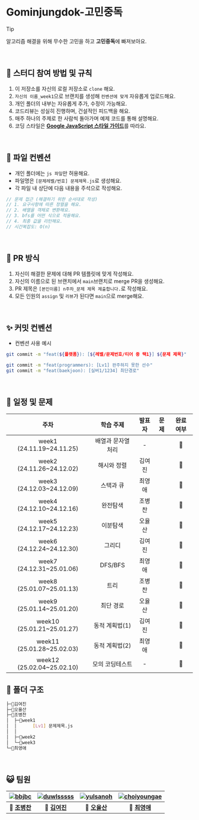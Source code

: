 # Gominjungdok-고민중독

> [!TIP]
> 알고리즘 해결을 위해 무수한 고민을 하고 **고민중독**에 빠져보아요.

&nbsp;

## 📣 스터디 참여 방법 및 규칙

1. 이 저장소를 자신의 로컬 저장소로 `clone` 해요.
2. `자신의 이름_week1`으로 브랜치를 생성해 `컨벤션에 맞게` 자유롭게 업로드해요.
3. 개인 폴더의 내부는 자유롭게 추가, 수정이 가능해요.
4. 코드리뷰는 성실히 진행하며, 건설적인 피드백을 해요.
5. 매주 하나의 주제로 한 사람씩 돌아가며 예제 코드를 통해 설명해요.
6. 코딩 스타일은 [**Google JavaScript 스타일 가이드**](https://steemit.com/wdev/@wonsama/javascript)를 따라요.

&nbsp;

## 📁 파일 컨벤션

- 개인 폴더에는 `js 파일`만 허용해요.
- 파일명은 `[문제레벨/번호] 문제제목.js`로 생성해요.
- 각 파일 내 상단에 다음 내용을 주석으로 작성해요.

```js
// 문제 접근 (해결하기 위한 순서대로 작성)
// 1. 요구사항에 따른 정렬을 해요.
// 2. 배열을 객체로 변환해요.
// 3. bfs를 어떤 식으로 적용해요.
// 4. 최종 값을 리턴해요.
// 시간복잡도: O(n)
```

&nbsp;

## 📆 PR 방식

1. 자신이 해결한 문제에 대해 PR 템플릿에 맞게 작성해요.
2. 자신의 이름으로 된 브랜치에서 `main`브랜치로 merge PR을 생성해요.
3. PR 제목은 `[본인이름] n주차_문제 제목 제출합니다.`로 작성해요.
4. 모든 인원의 `assign` 및 `리뷰`가 된다면 `main`으로 merge해요.

&nbsp;

## ✨ 커밋 컨벤션

- 컨벤션 사용 예시

```bash
git commit -m "feat(${플랫폼}): [${레벨/문제번호/티어 중 택1}] ${문제 제목}"

git commit -m "feat(programmers): [Lv1] 완주하지 못한 선수"
git commit -m "feat(baekjoon): [실버1/1234] 최단경로"
```

&nbsp;

## 📑 일정 및 문제

|            주차            |     학습 주제      | 발표자 | 문제 | 완료 여부 |
| :------------------------: | :----------------: | :----: | :--: | :-------: |
| week1 (24.11.19~24.11.25)  | 배열과 문자열 처리 |   -    |      |    🔲     |
| week2 (24.11.26~24.12.02)  |    해시와 정렬     | 김여진 |      |    🔲     |
| week3 (24.12.03~24.12.09)  |     스택과 큐      | 최영애 |      |    🔲     |
| week4 (24.12.10~24.12.16)  |      완전탐색      | 조병찬 |      |    🔲     |
| week5 (24.12.17~24.12.23)  |      이분탐색      | 오율산 |      |    🔲     |
| week6 (24.12.24~24.12.30)  |       그리디       | 김여진 |      |    🔲     |
| week7 (24.12.31~25.01.06)  |      DFS/BFS       | 최영애 |      |    🔲     |
| week8 (25.01.07~25.01.13)  |        트리        | 조병찬 |      |    🔲     |
| week9 (25.01.14~25.01.20)  |     최단 경로      | 오율산 |      |    🔲     |
| week10 (25.01.21~25.01.27) |   동적 계획법(1)   | 김여진 |      |    🔲     |
| week11 (25.01.28~25.02.03) |   동적 계획법(2)   | 최영애 |      |    🔲     |
| week12 (25.02.04~25.02.10) |  모의 코딩테스트   |   -    |      |    🔲     |

## 📂 폴더 구조

```bash
├─📂김여진
├─📂오율산
├─📂조병찬
│  ├─📁week1
│  │      [Lv1] 문제제목.js
│  │
│  ├─📁week2
│  └─📁week3
└─📂최영애
```

&nbsp;

## 😺 팀원

| [![bbjbc](https://avatars.githubusercontent.com/u/102457140?v=4)](https://github.com/bbjbc) | [![duwlsssss](https://avatars.githubusercontent.com/u/92291790?v=4)](https://github.com/duwlsssss) | [![yulsanoh](https://avatars.githubusercontent.com/u/156407033?v=4)](https://github.com/yulsanoh) | [![choiyoungae](https://avatars.githubusercontent.com/u/109134495?v=4)](http://github.com/choiyoungae) |
| :-----------------------------------------------------------------------------------------: | :------------------------------------------------------------------------------------------------: | :-----------------------------------------------------------------------------------------------: | :----------------------------------------------------------------------------------------------------: |
|                          **👑 [조병찬](https://github.com/bbjbc)**                          |                           **💎 [김여진](https://github.com/duwlsssss)**                            |                           **💎 [오율산](https://github.com/yulsanoh)**                            |                             **💎 [최영애](http://github.com/choiyoungae)**                             |

